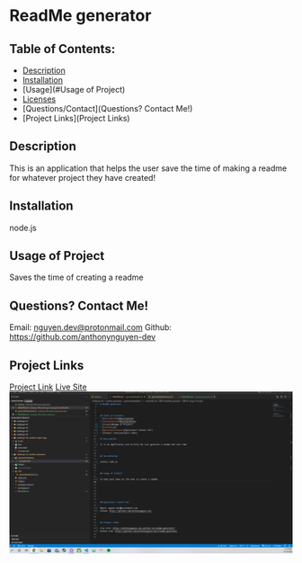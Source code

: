 # ReadMe generator

## Table of Contents:

- [Description](#Description)
- [Installation](#Installation)
- [Usage](#Usage of Project)
- [Licenses]()
- [Questions/Contact](Questions? Contact Me!)
- [Project Links](Project Links)

## Description

This is an application that helps the user save the time of making a readme for whatever project they have created!

## Installation

node.js

## Usage of Project

Saves the time of creating a readme

## Questions? Contact Me!

Email: nguyen.dev@protonmail.com
Github: https://github.com/anthonynguyen-dev

## Project Links

[Project Link](https://github.com/anthonynguyen-dev/readme-generator)
[Live Site](https://anthonynguyen-dev.github.io/readme-generator/)
![Site Image](<./images/Screenshot (21).png>)
